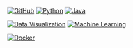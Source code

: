 

[![GitHub](https://img.shields.io/badge/GitHub-Profile-brightgreen?style=for-the-badge&logo=github)](https://github.com/doxgxxn)
[![Python](https://img.shields.io/badge/Python-3.8-blue?style=for-the-badge&logo=python)](https://www.python.org/)
[![Java](https://img.shields.io/badge/Java-11-red?style=for-the-badge&logo=java)](https://www.oracle.com/java/)

[![Data Visualization](https://img.shields.io/badge/Data%20Visualization-Matplotlib-green?style=for-the-badge&logo=python)](https://matplotlib.org/)
[![Machine Learning](https://img.shields.io/badge/Machine%20Learning-Scikit--learn-orange?style=for-the-badge&logo=scikit-learn)](https://scikit-learn.org/)

[![Docker](https://img.shields.io/badge/Docker-Latest-blue?style=for-the-badge&logo=docker)](https://www.docker.com/)
